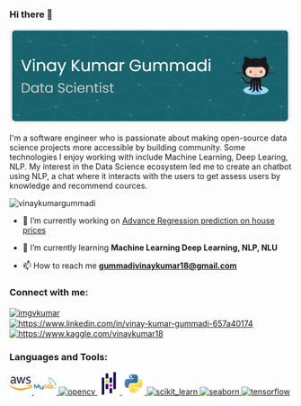 ### Hi there 👋

![Header](https://github.com/vinaykumargummadi/vinaykumargummadi/blob/main/github-header-image%20(2).png)


I'm a software engineer who is passionate about making open-source data science projects more accessible by 
building community. Some technologies I enjoy working with include Machine Learning, Deep Learing, NLP. My interest in the Data Science 
ecosystem led me to create an chatbot using NLP, a chat where it interacts with the users to get assess users by knowledge and recommend cources. 


<p align="left"> <img src="https://komarev.com/ghpvc/?username=vinaykumargummadi&label=Profile%20views&color=0e75b6&style=flat" alt="vinaykumargummadi" /> </p>

- 🔭 I’m currently working on [Advance Regression prediction on house prices](https://github.com/vinaykumargummadi/CTREA-Dynamics)

- 🌱 I’m currently learning **Machine Learning Deep Learning, NLP, NLU**

- 📫 How to reach me **gummadivinaykumar18@gmail.com**

<h3 align="left">Connect with me:</h3>
<p align="left">
<a href="https://twitter.com/imgvkumar" target="blank"><img align="center" src="https://raw.githubusercontent.com/rahuldkjain/github-profile-readme-generator/master/src/images/icons/Social/twitter.svg" alt="imgvkumar" height="30" width="40" /></a>
<a href="https://linkedin.com/in/https://www.linkedin.com/in/vinay-kumar-gummadi-657a40174" target="blank"><img align="center" src="https://raw.githubusercontent.com/rahuldkjain/github-profile-readme-generator/master/src/images/icons/Social/linked-in-alt.svg" alt="https://www.linkedin.com/in/vinay-kumar-gummadi-657a40174" height="30" width="40" /></a>
<a href="https://kaggle.com/https://www.kaggle.com/vinaykumar18" target="blank"><img align="center" src="https://raw.githubusercontent.com/rahuldkjain/github-profile-readme-generator/master/src/images/icons/Social/kaggle.svg" alt="https://www.kaggle.com/vinaykumar18" height="30" width="40" /></a>
</p>

<h3 align="left">Languages and Tools:</h3>
<p align="left"> <a href="https://aws.amazon.com" target="_blank" rel="noreferrer"> <img src="https://raw.githubusercontent.com/devicons/devicon/master/icons/amazonwebservices/amazonwebservices-original-wordmark.svg" alt="aws" width="40" height="40"/> </a> <a href="https://www.mysql.com/" target="_blank" rel="noreferrer"> <img src="https://raw.githubusercontent.com/devicons/devicon/master/icons/mysql/mysql-original-wordmark.svg" alt="mysql" width="40" height="40"/> </a> <a href="https://opencv.org/" target="_blank" rel="noreferrer"> <img src="https://www.vectorlogo.zone/logos/opencv/opencv-icon.svg" alt="opencv" width="40" height="40"/> </a> <a href="https://pandas.pydata.org/" target="_blank" rel="noreferrer"> <img src="https://raw.githubusercontent.com/devicons/devicon/2ae2a900d2f041da66e950e4d48052658d850630/icons/pandas/pandas-original.svg" alt="pandas" width="40" height="40"/> </a> <a href="https://www.python.org" target="_blank" rel="noreferrer"> <img src="https://raw.githubusercontent.com/devicons/devicon/master/icons/python/python-original.svg" alt="python" width="40" height="40"/> </a> <a href="https://scikit-learn.org/" target="_blank" rel="noreferrer"> <img src="https://upload.wikimedia.org/wikipedia/commons/0/05/Scikit_learn_logo_small.svg" alt="scikit_learn" width="40" height="40"/> </a> <a href="https://seaborn.pydata.org/" target="_blank" rel="noreferrer"> <img src="https://seaborn.pydata.org/_images/logo-mark-lightbg.svg" alt="seaborn" width="40" height="40"/> </a> <a href="https://www.tensorflow.org" target="_blank" rel="noreferrer"> <img src="https://www.vectorlogo.zone/logos/tensorflow/tensorflow-icon.svg" alt="tensorflow" width="40" height="40"/> </a> </p>

